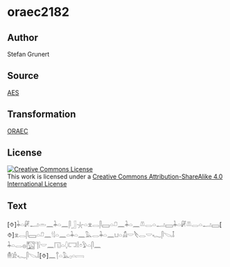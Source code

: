 # oraec2182

## Author

Stefan Grunert

## Source

[AES](https://github.com/simondschweitzer/aes)

## Transformation

[ORAEC](https://oraec.github.io/)

## License

<a rel="license" href="http://creativecommons.org/licenses/by-sa/4.0/"><img alt="Creative Commons License" style="border-width:0" src="https://i.creativecommons.org/l/by-sa/4.0/88x31.png" /></a><br />This work is licensed under a <a rel="license" href="http://creativecommons.org/licenses/by-sa/4.0/">Creative Commons Attribution-ShareAlike 4.0 International License</a>

## Text

[⯑]𓇓𓏏𓏞𓂝𓏛𓈖𓇓𓏏𓈖𓋴𓃀𓇼𓏏𓁷𓂋𓋴𓈙𓏏𓍔𓈖𓇓𓏏𓈖𓌨𓂋𓏏𓂝𓈙𓇓𓏏𓏞𓌨𓂋𓏏𓂝𓈙[⯑]𓁷𓂋𓋴𓈙𓏏𓍔𓈖𓎗𓌃𓏏𓈖𓏏𓇓𓏏𓈖𓅓𓂋𓇓𓏏𓈖𓂓𓏏𓀋𓎟𓌸𓂋𓎟𓆑𓋴𓌫𓄤<br>
𓇓𓏏𓂋𓐍𓉡𓊹𓍛𓎟𓈖𓉔𓏏𓆭𓉐𓎛𓏌𓅱𓏏𓋴𓈖<br>
𓄟𓀀𓆑𓋴𓌫𓄤[⯑]𓈖𓐩𓏏𓅓𓊪𓏏𓇯<br>
